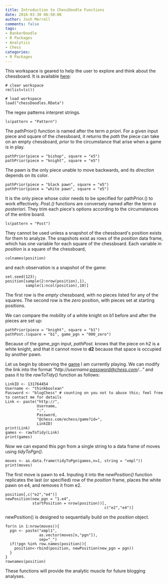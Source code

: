 ```yaml
---
title: Introduction to ChessDoodle Functions
date: 2016-03-30 06:50:08
author: Josh Merrell
comments: false
tags:
- BankerDoodle
- R Packages
- Analytics
- Chess
categories:
- R Packages
---
```


This workspace is geared to help the user to explore and think about the chessboard. It is available [here](https://github.com/brantmerrell/chessdoodles/blob/master/chessDoodles.RData):

```{r}
# clear workspace
rm(list=ls())

# load workspace
load("chessDoodles.RData")
```

The regex patterns interpret strings. 

```{r}
ls(pattern = "Pattern")
```

The pathPrior() function is named after the term *a priori*. For a given input piece and square of the chessboard, it returns the *path* the piece can take on an empty chessboard, *prior* to the circumstance that arise when a game is in play.

```{r}
pathPrior(piece = "bishop", square = "e5")
pathPrior(piece = "knight", square = "e5")
```

The pawn is the only piece unable to move backwards, and its *direction* depends on its color.

```{r}
pathPrior(piece = "black pawn", square = "e5")
pathPrior(piece = "white pawn", square = "e5")
```

It is the only piece whose color needs to be specified for pathPrior.() to work effectively. *Post.()* functions are conversely named after the term *a posteriori*. They trim each piece's options according to the circumstances of the entire board. 

```{r}
ls(pattern = "Post")
```

They cannot be used unless a snapshot of the chessboard's position exists for them to analyze. The snapshots exist as rows of the *position* data frame, which has one variable for each square of the chessboard. Each variable in *position* is a square of the chessboard,

```{r}
colnames(position)
```

and each observation is a snapshot of the game:

```{r}
set.seed(123); 
position[sample(2:nrow(position),1), 
         sample(1:ncol(position),10)]
```

The first row is the *empty* chessboard, with no pieces listed for any of the squares. The second row is the *zero* position, with pieces set at starting positions.  

We can compare the mobility of a white knight on b1 before and after the pieces are set up:

```{r}
pathPrior(piece = "knight", square = "b1")
pathPost.(square = "b1", game_pgn = "000_zero")
```

Because of the game_pgn input, *pathPost.* knows that the piece on h2 is a white knight, and that it cannot move to **d2** because that space is occupied by another pawn.

Let us begin by observing the [game](https://www.chess.com/echess/game?id=131764454) I am currently playing. We can modify the link into the format *"http://username:password@chess.com/..."* and pass it to the *rawToTidy()* function as follows:

```{r}
LinkID <- 131764454
Username <- "thinkboolean"
Password <- "blogChess" # counting on you not to abuse this; feel free to contact me for details
Link <- paste("http://",
              Username,
              ":",
              Password,
              "@chess.com/echess/game?id=",
              LinkID)
print(Link)
games <- rawToTidy(Link)
print(games)
```

Now we can expand this pgn from a single string to a data frame of moves using *tidyToPgn()*.

```{r}
moves <- as.data.frame(tidyToPgn(games,n=1, string = "xmpl"))
print(moves)
```

The first move is pawn to e4. Inputing it into the *newPosition()* function replicates the last (or specified) row of the *position* frame, places the white pawn on e4, and removes it from e2.

```{r}
position[,c("e2","e4")]
newPosition(new_pgn = "1.e4", 
            startPosition = nrow(position))[,
                                            c("e2","e4")]
```

newPosition() is designed to sequentially build on the *position* object. 

```{r}
for(n in 1:nrow(moves)){
  pgn <- paste("xmpl1",
               as.vector(moves[n,"pgn"]),
               sep="_")
  if(!pgn %in% row.names(position)){
    position<-rbind(position, newPosition(new_pgn = pgn))
  }
}
rownames(position)
```

These functions will provide the analytic muscle for future blogging analyses. 
